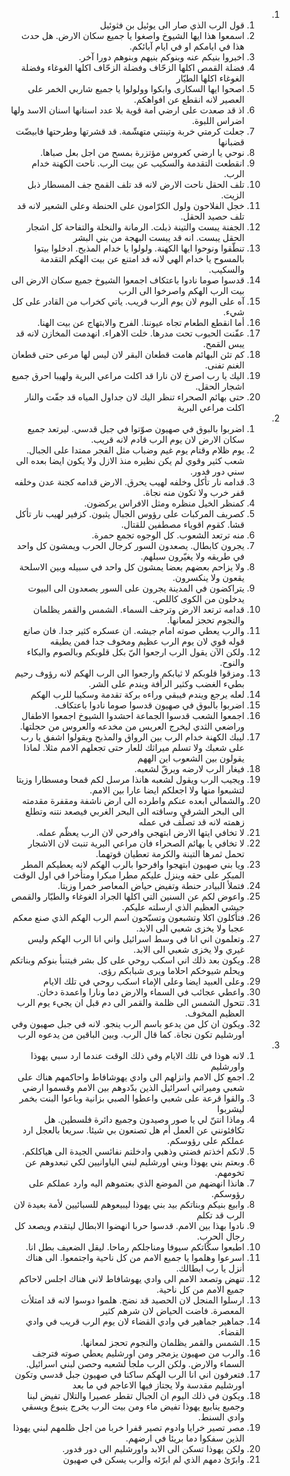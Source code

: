 <ol dir="rtl">
  <li>
    <ol>
      <li>قول الرب الذي صار الى يوئيل بن فثوئيل</li>
      <li>اسمعوا هذا ايها الشيوخ واصغوا يا جميع سكان الارض. هل حدث هذا في ايامكم او في ايام آبائكم.</li>
      <li>اخبروا بنيكم عنه وبنوكم بنيهم وبنوهم دورا آخر.</li>
      <li>فضلة القمص اكلها الزحّاف وفضلة الزحّاف اكلها الغوغاء وفضلة الغوغاء اكلها الطيّار</li>
      <li>اصحوا ايها السكارى وابكوا وولولوا يا جميع شاربي الخمر على العصير لانه انقطع عن افواهكم.</li>
      <li>اذ قد صعدت على ارضي امة قوية بلا عدد اسنانها اسنان الاسد ولها اضراس اللبوة.</li>
      <li>جعلت كرمتي خربة وتينتي متهشّمة. قد قشرتها وطرحتها فابيضّت قضبانها</li>
      <li>نوحي يا ارضي كعروس مؤتزرة بمسح من اجل بعل صباها.</li>
      <li>انقطعت التقدمة والسكيب عن بيت الرب. ناحت الكهنة خدام الرب.</li>
      <li>تلف الحقل ناحت الارض لانه قد تلف القمح جف المسطار ذبل الزيت.</li>
      <li>خجل الفلاحون ولول الكرّامون على الحنطة وعلى الشعير لانه قد تلف حصيد الحقل.</li>
      <li>الجفنة يبست والتينة ذبلت. الرمانة والنخلة والتفاحة كل اشجار الحقل يبست. انه قد يبست البهجة من بني البشر</li>
      <li>تنطّقوا ونوحوا ايها الكهنة. ولولوا يا خدام المذبح. ادخلوا بيتوا بالمسوح يا خدام الهي لانه قد امتنع عن بيت الهكم التقدمة والسكيب.</li>
      <li>قدسوا صوما نادوا باعتكاف اجمعوا الشيوخ جميع سكان الارض الى بيت الرب الهكم واصرخوا الى الرب</li>
      <li>آه على اليوم لان يوم الرب قريب. ياتي كخراب من القادر على كل شيء.</li>
      <li>أما انقطع الطعام تجاه عيوننا. الفرح والابتهاج عن بيت الهنا.</li>
      <li>عفّنت الحبوب تحت مدرها. خلت الاهراء. انهدمت المخازن لانه قد يبس القمح.</li>
      <li>كم تئن البهائم هامت قطعان البقر لان ليس لها مرعى حتى قطعان الغنم تفنى.</li>
      <li>اليك يا رب اصرخ لان نارا قد اكلت مراعي البرية ولهيبا احرق جميع اشجار الحقل.</li>
      <li>حتى بهائم الصحراء تنظر اليك لان جداول المياه قد جفّت والنار اكلت مراعي البرية</li>
    </ol>
  </li>
  <li>
    <ol>
      <li>اضربوا بالبوق في صهيون صوّتوا في جبل قدسي. ليرتعد جميع سكان الارض لان يوم الرب قادم لانه قريب.</li>
      <li>يوم ظلام وقتام يوم غيم وضباب مثل الفجر ممتدا على الجبال. شعب كثير وقوي لم يكن نظيره منذ الازل ولا يكون ايضا بعده الى سني دور فدور.</li>
      <li>قدامه نار تأكل وخلفه لهيب يحرق. الارض قدامه كجنة عدن وخلفه قفر خرب ولا تكون منه نجاة.</li>
      <li>كمنظر الخيل منظره ومثل الافراس يركضون.</li>
      <li>كصريف المركبات على رؤوس الجبال يثبون. كزفير لهيب نار تأكل قشا. كقوم اقوياء مصطفين للقتال.</li>
      <li>منه ترتعد الشعوب. كل الوجوه تجمع حمرة.</li>
      <li>يجرون كابطال. يصعدون السور كرجال الحرب ويمشون كل واحد في طريقه ولا يغيّرون سبلهم.</li>
      <li>ولا يزاحم بعضهم بعضا يمشون كل واحد في سبيله وبين الاسلحة يقعون ولا ينكسرون.</li>
      <li>يتراكضون في المدينة يجرون على السور يصعدون الى البيوت يدخلون من الكوى كاللص.</li>
      <li>قدامه ترتعد الارض وترجف السماء. الشمس والقمر يظلمان والنجوم تحجز لمعانها.</li>
      <li>والرب يعطي صوته امام جيشه. ان عسكره كثير جدا. فان صانع قوله قوي لان يوم الرب عظيم ومخوف جدا فمن يطيقه</li>
      <li>ولكن الآن يقول الرب ارجعوا اليّ بكل قلوبكم وبالصوم والبكاء والنوح.</li>
      <li>ومزقوا قلوبكم لا ثيابكم وارجعوا الى الرب الهكم لانه رؤوف رحيم بطيء الغضب وكثير الرأفة ويندم على الشر.</li>
      <li>لعله يرجع ويندم فيبقي وراءه بركة تقدمة وسكيبا للرب الهكم</li>
      <li>اضربوا بالبوق في صهيون قدسوا صوما نادوا باعتكاف.</li>
      <li>اجمعوا الشعب قدسوا الجماعة احشدوا الشيوخ اجمعوا الاطفال وراضعي الثدي ليخرج العريس من مخدعه والعروس من حجلتها.</li>
      <li>ليبك الكهنة خدام الرب بين الرواق والمذبح ويقولوا اشفق يا رب على شعبك ولا تسلم ميراثك للعار حتى تجعلهم الامم مثلا. لماذا يقولون بين الشعوب اين الههم</li>
      <li>فيغار الرب لارضه ويرقّ لشعبه.</li>
      <li>ويجيب الرب ويقول لشعبه هانذا مرسل لكم قمحا ومسطارا وزيتا لتشبعوا منها ولا اجعلكم ايضا عارا بين الامم.</li>
      <li>والشمالي ابعده عنكم واطرده الى ارض ناشفة ومقفرة مقدمته الى البحر الشرقي وساقته الى البحر الغربي فيصعد نتنه وتطلع زهمته لانه قد تصلّف في عمله</li>
      <li>لا تخافي ايتها الارض ابتهجي وافرحي لان الرب يعظّم عمله.</li>
      <li>لا تخافي يا بهائم الصحراء فان مراعي البرية تنبت لان الاشجار تحمل ثمرها التينة والكرمة تعطيان قوتهما.</li>
      <li>ويا بني صهيون ابتهجوا وافرحوا بالرب الهكم لانه يعطيكم المطر المبكر على حقه وينزل عليكم مطرا مبكرا ومتأخرا في اول الوقت</li>
      <li>فتملأ البيادر حنطة وتفيض حياض المعاصر خمرا وزيتا.</li>
      <li>واعوض لكم عن السنين التي اكلها الجراد الغوغاء والطيّار والقمص جيشي العظيم الذي ارسلته عليكم.</li>
      <li>فتأكلون اكلا وتشبعون وتسبّحون اسم الرب الهكم الذي صنع معكم عجبا ولا يخزى شعبي الى الابد.</li>
      <li>وتعلمون اني انا في وسط اسرائيل واني انا الرب الهكم وليس غيري ولا يخزى شعبي الى الابد.</li>
      <li>ويكون بعد ذلك اني اسكب روحي على كل بشر فيتنبأ بنوكم وبناتكم ويحلم شيوخكم احلاما ويرى شبابكم رؤى.</li>
      <li>وعلى العبيد ايضا وعلى الإماء اسكب روحي في تلك الايام</li>
      <li>واعطي عجائب في السماء والارض دما ونارا واعمدة دخان.</li>
      <li>تتحول الشمس الى ظلمة والقمر الى دم قبل ان يجيء يوم الرب العظيم المخوف.</li>
      <li>ويكون ان كل من يدعو باسم الرب ينجو. لانه في جبل صهيون وفي اورشليم تكون نجاة. كما قال الرب. وبين الباقين من يدعوه الرب</li>
    </ol>
  </li>
  <li>
    <ol>
      <li>لانه هوذا في تلك الايام وفي ذلك الوقت عندما ارد سبي يهوذا واورشليم</li>
      <li>اجمع كل الامم وانزلهم الى وادي يهوشافاط واحاكمهم هناك على شعبي وميراثي اسرائيل الذين بدّدوهم بين الامم وقسموا ارضي</li>
      <li>والقوا قرعة على شعبي واعطوا الصبي بزانية وباعوا البنت بخمر ليشربوا</li>
      <li>وماذا انتنّ لي يا صور وصيدون وجميع دائرة فلسطين. هل تكافئونني عن العمل أم هل تصنعون بي شيئا. سريعا بالعجل ارد عملكم على رؤوسكم.</li>
      <li>لانكم اخذتم فضتي وذهبي وادخلتم نفائسي الجيدة الى هياكلكم.</li>
      <li>وبعتم بني يهوذا وبني اورشليم لبني الياوانيين لكي تبعدوهم عن تخومهم.</li>
      <li>هانذا انهضهم من الموضع الذي بعتموهم اليه وارد عملكم على رؤوسكم.</li>
      <li>وابيع بنيكم وبناتكم بيد بني يهوذا ليبيعوهم للسبائيين لأمة بعيدة لان الرب قد تكلم</li>
      <li>نادوا بهذا بين الامم. قدسوا حربا انهضوا الابطال ليتقدم ويصعد كل رجال الحرب.</li>
      <li>اطبعوا سكّاتكم سيوفا ومناجلكم رماحا. ليقل الضعيف بطل انا.</li>
      <li>اسرعوا وهلموا يا جميع الامم من كل ناحية واجتمعوا. الى هناك أنزل يا رب ابطالك.</li>
      <li>تنهض وتصعد الامم الى وادي يهوشافاط لاني هناك اجلس لاحاكم جميع الامم من كل ناحية.</li>
      <li>ارسلوا المنجل لان الحصيد قد نضج. هلموا دوسوا لانه قد امتلأت المعصرة. فاضت الحياض لان شرهم كثير</li>
      <li>جماهير جماهير في وادي القضاء لان يوم الرب قريب في وادي القضاء.</li>
      <li>الشمس والقمر يظلمان والنجوم تحجز لمعانها.</li>
      <li>والرب من صهيون يزمجر ومن اورشليم يعطي صوته فترجف السماء والارض. ولكن الرب ملجأ لشعبه وحصن لبني اسرائيل.</li>
      <li>فتعرفون اني انا الرب الهكم ساكنا في صهيون جبل قدسي وتكون اورشليم مقدسة ولا يجتاز فيها الاعاجم في ما بعد</li>
      <li>ويكون في ذلك اليوم ان الجبال تقطر عصيرا والتلال تفيض لبنا وجميع ينابيع يهوذا تفيض ماء ومن بيت الرب يخرج ينبوع ويسقي وادي السنط.</li>
      <li>مصر تصير خرابا وادوم تصير قفرا خربا من اجل ظلمهم لبني يهوذا الذين سفكوا دما بريئا في ارضهم.</li>
      <li>ولكن يهوذا تسكن الى الابد واورشليم الى دور فدور.</li>
      <li>وابرّئ دمهم الذي لم ابرّئه والرب يسكن في صهيون</li>
    </ol>
  </li>
</ol>
